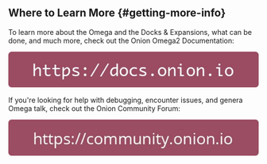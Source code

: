 ## Where to Learn More {#getting-more-info}

To learn more about the Omega and the Docks & Expansions, what can be done, and much more, check out the Onion Omega2 Documentation:

[![onion docs](./img/docs-logo.jpg)](https://docs.onion.io)

If you're looking for help with debugging, encounter issues, and genera Omega talk, check out the Onion Community Forum:

[![onion community](./img/community-logo.jpg)](https://community.onion.io/)
